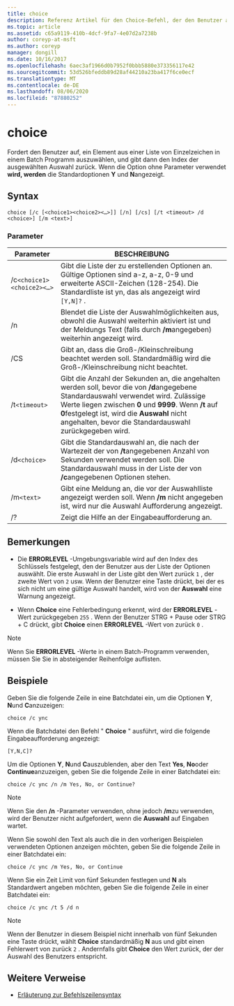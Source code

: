 ```yaml
---
title: choice
description: Referenz Artikel für den Choice-Befehl, der den Benutzer auffordert, ein Element aus einer Liste von Einzelzeichen in einem Batch Programm auszuwählen, und dann den Index der ausgewählten Auswahl zurückgibt.
ms.topic: article
ms.assetid: c65a9119-410b-4dcf-9fa7-4e07d2a7238b
author: coreyp-at-msft
ms.author: coreyp
manager: dongill
ms.date: 10/16/2017
ms.openlocfilehash: 6aec3af1966d0b7952f0bbb5880e373356117e42
ms.sourcegitcommit: 53d526bfeddb89d28af44210a23ba417f6ce0ecf
ms.translationtype: MT
ms.contentlocale: de-DE
ms.lasthandoff: 08/06/2020
ms.locfileid: "87880252"
---
```

# <a name="choice"></a>choice

Fordert den Benutzer auf, ein Element aus einer Liste von Einzelzeichen in einem Batch Programm auszuwählen, und gibt dann den Index der ausgewählten Auswahl zurück. Wenn die Option ohne Parameter verwendet **wird, werden** die Standardoptionen **Y** und **N**angezeigt.

## <a name="syntax"></a>Syntax

```
choice [/c [<choice1><choice2><…>]] [/n] [/cs] [/t <timeout> /d <choice>] [/m <text>]
```

### <a name="parameters"></a>Parameter

| Parameter | BESCHREIBUNG |
| --------- | ----------- |
| /c`<choice1><choice2><…>` | Gibt die Liste der zu erstellenden Optionen an. Gültige Optionen sind a-z, a-z, 0-9 und erweiterte ASCII-Zeichen (128-254). Die Standardliste ist yn, das als angezeigt wird `[Y,N]?` . |
| /n | Blendet die Liste der Auswahlmöglichkeiten aus, obwohl die Auswahl weiterhin aktiviert ist und der Meldungs Text (falls durch **/m**angegeben) weiterhin angezeigt wird. |
| /CS | Gibt an, dass die Groß-/Kleinschreibung beachtet werden soll. Standardmäßig wird die Groß-/Kleinschreibung nicht beachtet. |
| /t`<timeout>` | Gibt die Anzahl der Sekunden an, die angehalten werden soll, bevor die von **/d**angegebene Standardauswahl verwendet wird. Zulässige Werte liegen zwischen **0** und **9999**. Wenn **/t** auf **0**festgelegt ist, wird die **Auswahl** nicht angehalten, bevor die Standardauswahl zurückgegeben wird. |
| /d`<choice>` | Gibt die Standardauswahl an, die nach der Wartezeit der von **/t**angegebenen Anzahl von Sekunden verwendet werden soll. Die Standardauswahl muss in der Liste der von **/c**angegebenen Optionen stehen. |
| /m`<text>` | Gibt eine Meldung an, die vor der Auswahlliste angezeigt werden soll. Wenn **/m** nicht angegeben ist, wird nur die Auswahl Aufforderung angezeigt. |
| /? | Zeigt die Hilfe an der Eingabeaufforderung an. |

## <a name="remarks"></a>Bemerkungen

- Die **ERRORLEVEL** -Umgebungsvariable wird auf den Index des Schlüssels festgelegt, den der Benutzer aus der Liste der Optionen auswählt. Die erste Auswahl in der Liste gibt den Wert zurück `1` , der zweite Wert von `2` usw. Wenn der Benutzer eine Taste drückt, bei der es sich nicht um eine gültige Auswahl handelt, wird von der **Auswahl** eine Warnung angezeigt.

- Wenn **Choice** eine Fehlerbedingung erkennt, wird der **ERRORLEVEL** -Wert zurückgegeben `255` . Wenn der Benutzer STRG + Pause oder STRG + C drückt, gibt **Choice** einen **ERRORLEVEL** -Wert von zurück `0` .

> [!NOTE]
> Wenn Sie **ERRORLEVEL** -Werte in einem Batch-Programm verwenden, müssen Sie Sie in absteigender Reihenfolge auflisten.

## <a name="examples"></a>Beispiele

Geben Sie die folgende Zeile in eine Batchdatei ein, um die Optionen **Y**, **N**und **C**anzuzeigen:

```
choice /c ync
```

Wenn die Batchdatei den Befehl " **Choice** " ausführt, wird die folgende Eingabeaufforderung angezeigt:

```
[Y,N,C]?
```

Um die Optionen **Y**, **N**und **C**auszublenden, aber den Text **Yes**, **No**oder **Continue**anzuzeigen, geben Sie die folgende Zeile in einer Batchdatei ein:

```
choice /c ync /n /m Yes, No, or Continue?
```

> [!NOTE]
> Wenn Sie den **/n** -Parameter verwenden, ohne jedoch **/m**zu verwenden, wird der Benutzer nicht aufgefordert, wenn die **Auswahl** auf Eingaben wartet.

Wenn Sie sowohl den Text als auch die in den vorherigen Beispielen verwendeten Optionen anzeigen möchten, geben Sie die folgende Zeile in einer Batchdatei ein:

```
choice /c ync /m Yes, No, or Continue
```

Wenn Sie ein Zeit Limit von fünf Sekunden festlegen und **N** als Standardwert angeben möchten, geben Sie die folgende Zeile in einer Batchdatei ein:

```
choice /c ync /t 5 /d n
```

> [!NOTE]
> Wenn der Benutzer in diesem Beispiel nicht innerhalb von fünf Sekunden eine Taste drückt, wählt **Choice** standardmäßig **N** aus und gibt einen Fehlerwert von zurück `2` . Andernfalls gibt **Choice** den Wert zurück, der der Auswahl des Benutzers entspricht.

## <a name="additional-references"></a>Weitere Verweise

- [Erläuterung zur Befehlszeilensyntax](command-line-syntax-key.md)
